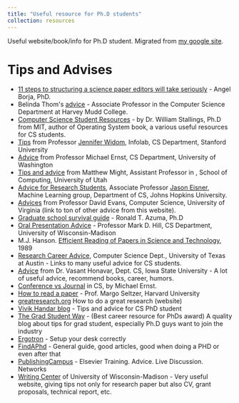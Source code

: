 ```yaml
---
title: "Useful resource for Ph.D students"
collection: resources
---
```


Useful website/book/info for Ph.D student. Migrated from [my google site](https://sites.google.com/site/tdnguyencs/csstudentresource).

# Tips and Advises

* [11 steps to structuring a science paper editors will take seriously](https://www.elsevier.com/connect/11-steps-to-structuring-a-science-paper-editors-will-take-seriously) - Angel Borja, PhD.
* Belinda Thom's [advice](http://computer%20science%20advice%20for%20students/) - Associate Professor in the Computer Science Department at Harvey Mudd College.
* [Computer Science Student Resources](http://www.computersciencestudent.com/) - by Dr. William Stallings, Ph.D from MIT, author of Operating System book, a various useful resources for CS students.
* [Tips](http://infolab.stanford.edu/~widom/paper-writing.html) from Professor [Jennifer Widom](http://infolab.stanford.edu/~widom/), Infolab, CS Department, Stanford University
* [Advice](http://homes.cs.washington.edu/~mernst/advice/) from Professor Michael Ernst, CS Department, University of Washington
* [Tips and advice](http://matt.might.net/articles/) from Matthew Might, Assistant Professor in , School of Computing, University of Utah
* [Advice for Research Students](http://www.cs.jhu.edu/~jason/advice/), Associate Professor [Jason Eisner](http://www.cs.jhu.edu/~jason/), Machine Learning group, Department of CS, Johns Hopkins University.
* [Advices](http://www.cs.virginia.edu/~evans/advice/) from Professor David Evans, Computer Science, University of Virginia (link to ton of other advice from this website).
* [Graduate school survival guide](http://www.cs.unc.edu/~azuma/hitch4.html) - Ronald T. Azuma, Ph.D
* [Oral Presentation Advice](http://pages.cs.wisc.edu/~markhill/conference-talk.html) - Professor Mark D. Hill, CS Department, University of Wisconsin-Madison
* M.J. Hanson. [Efficient Reading of Papers in Science and Technology](http://cs.stanford.edu/people/chrismre/cs345/rl/hanson00.pdf), 1989
* [Research Career Advice](https://www.cs.utexas.edu/graduate-program/current-students/research-career-advice), Computer Science Dept., University of Texas at Austin - Links to many useful advice for CS students.
* [Advice](http://www.cs.iastate.edu/~honavar/grad-advice.html) from Dr. Vasant Honavar, Dept. CS, Iowa State University - A lot of useful advice, recommend books, career, humors.
* [Conference vs Journal](https://homes.cs.washington.edu/~mernst/advice/conferences-vs-journals.html) in CS, by Michael Ernst.
* [How to read a paper](http://www.eecs.harvard.edu/cs261/notes/intro.html#howtoread) - Prof. Margo Seltzer, Harvard University
* [greatresearch.org](http://greatresearch.org/) How to do a great research (website)
* [Vivik Handar blog](http://blog.vivekhaldar.com/post/25136762019/advice-to-prospective-grad-students) - Tips and advice for CS PhD student
* [The Grad Student Way](http://thegradstudentway.com/blog/) - (Best career resource for PhDs award) A quality blog about tips for grad student, especially Ph.D guys want to join the industry
* [Ergotron](http://www.ergotron.com/tabid/305/language/en-US/default.aspx) - Setup your desk correctly
* [FindAPhd](https://www.findaphd.com/advice/doing/life-after-phd-research.aspx) - General guide, good articles, good when doing a PHD or even after that
* [PublishingCampus](https://www.publishingcampus.elsevier.com/pages/1/Home.html) - Elsevier Training. Advice. Live Discussion. Networks
* [Writing Center](https://writing.wisc.edu/Handbook/PlanResearchPaper.html) of University of Wisconsin-Madison - Very useful website, giving tips not only for research paper but also CV, grant proposals, technical report, etc.
